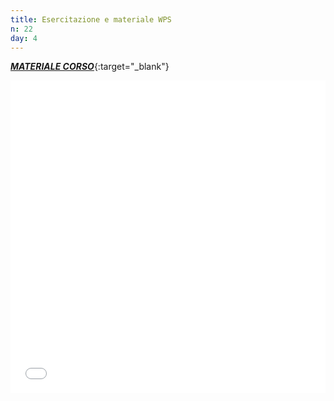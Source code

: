 ```yaml
---
title: Esercitazione e materiale WPS
n: 22
day: 4
---
```

[***MATERIALE CORSO***](https://drive.google.com/drive/folders/1D5yaX1qCXc6rB4SH2peSQyWCjVj79iNk?usp=sharing){:target="_blank"}

<embed src="../assets/LEZIONE_PYWPS.pdf?zoom=100" width="100%" height="500" type="application/pdf">

